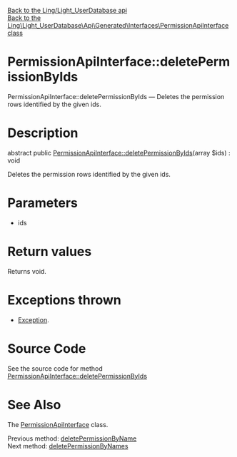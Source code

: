 [Back to the Ling/Light_UserDatabase api](https://github.com/lingtalfi/Light_UserDatabase/blob/master/doc/api/Ling/Light_UserDatabase.md)<br>
[Back to the Ling\Light_UserDatabase\Api\Generated\Interfaces\PermissionApiInterface class](https://github.com/lingtalfi/Light_UserDatabase/blob/master/doc/api/Ling/Light_UserDatabase/Api/Generated/Interfaces/PermissionApiInterface.md)


PermissionApiInterface::deletePermissionByIds
================



PermissionApiInterface::deletePermissionByIds — Deletes the permission rows identified by the given ids.




Description
================


abstract public [PermissionApiInterface::deletePermissionByIds](https://github.com/lingtalfi/Light_UserDatabase/blob/master/doc/api/Ling/Light_UserDatabase/Api/Generated/Interfaces/PermissionApiInterface/deletePermissionByIds.md)(array $ids) : void




Deletes the permission rows identified by the given ids.




Parameters
================


- ids

    


Return values
================

Returns void.


Exceptions thrown
================

- [Exception](http://php.net/manual/en/class.exception.php).&nbsp;







Source Code
===========
See the source code for method [PermissionApiInterface::deletePermissionByIds](https://github.com/lingtalfi/Light_UserDatabase/blob/master/Api/Generated/Interfaces/PermissionApiInterface.php#L241-L241)


See Also
================

The [PermissionApiInterface](https://github.com/lingtalfi/Light_UserDatabase/blob/master/doc/api/Ling/Light_UserDatabase/Api/Generated/Interfaces/PermissionApiInterface.md) class.

Previous method: [deletePermissionByName](https://github.com/lingtalfi/Light_UserDatabase/blob/master/doc/api/Ling/Light_UserDatabase/Api/Generated/Interfaces/PermissionApiInterface/deletePermissionByName.md)<br>Next method: [deletePermissionByNames](https://github.com/lingtalfi/Light_UserDatabase/blob/master/doc/api/Ling/Light_UserDatabase/Api/Generated/Interfaces/PermissionApiInterface/deletePermissionByNames.md)<br>


